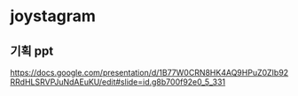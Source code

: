 # joystagram

## 기획 ppt
https://docs.google.com/presentation/d/1B77W0CRN8HK4AQ9HPuZ0ZIb92RRdHLSRVPJuNdAEuKU/edit#slide=id.g8b700f92e0_5_331

